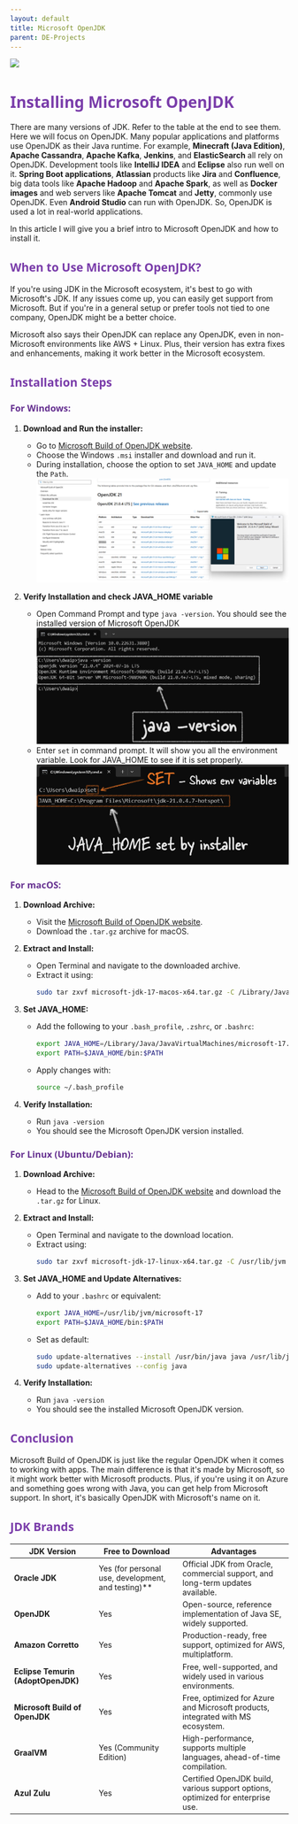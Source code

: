 ```yaml
---
layout: default
title: Microsoft OpenJDK
parent: DE-Projects
---
```


![](images/2024-08-14-14-54-10.png)

# <span style="color: #7A3DAA; font-family: Segoe UI, sans-serif;">Installing Microsoft OpenJDK</span>

There are many versions of JDK. Refer to the table at the end to see them. Here we will focus on OpenJDK. Many popular applications and platforms use OpenJDK as their Java runtime. For example, **Minecraft (Java Edition)**, **Apache Cassandra**, **Apache Kafka**, **Jenkins**, and **ElasticSearch** all rely on OpenJDK. Development tools like **IntelliJ IDEA** and **Eclipse** also run well on it. **Spring Boot applications**, **Atlassian** products like **Jira** and **Confluence**, big data tools like **Apache Hadoop** and **Apache Spark**, as well as **Docker images** and web servers like **Apache Tomcat** and **Jetty**, commonly use OpenJDK. Even **Android Studio** can run with OpenJDK. So, OpenJDK is used a lot in  real-world applications.

In this article I will give you a brief intro to Microsoft OpenJDK and how to install it.

## <span style="color: #7A3DAA; font-family: Segoe UI, sans-serif;">When to Use Microsoft OpenJDK?</span>

If you're using JDK in the Microsoft ecosystem, it's best to go with Microsoft's JDK. If any issues come up, you can easily get support from Microsoft. But if you're in a general setup or prefer tools not tied to one company, OpenJDK might be a better choice.

Microsoft also says their OpenJDK can replace any OpenJDK, even in non-Microsoft environments like AWS + Linux. Plus, their version has extra fixes and enhancements, making it work better in the Microsoft ecosystem.

## <span style="color: #7A3DAA; font-family: Segoe UI, sans-serif;">Installation Steps</span>

### <span style="color: #653090; font-family: Segoe UI, sans-serif;">For Windows:</span>

1. **Download and Run the installer:**
   - Go to [Microsoft Build of OpenJDK website](https://learn.microsoft.com/en-us/java/openjdk/download).
   - Choose the Windows `.msi` installer and download and run it.
   - During installation, choose the option to set `JAVA_HOME` and update the `Path`.
    ![](images/2024-08-14-13-39-23.png)

2. **Verify Installation and check JAVA_HOME variable**
   - Open Command Prompt and type `java -version`. You should see the installed version of Microsoft OpenJDK
    ![alt text](images/2024-08-14-13-43-01.png)
    - Enter `set` in command prompt. It will show you all the environment variable. Look for JAVA_HOME to see if it is set properly.
    ![](images/2024-08-14-13-48-56.png)

### <span style="color: #653090; font-family: Segoe UI, sans-serif;">For macOS:</span>

1. **Download Archive:**
   - Visit the [Microsoft Build of OpenJDK website](https://learn.microsoft.com/en-us/java/openjdk/download).
   - Download the `.tar.gz` archive for macOS.

2. **Extract and Install:**
   - Open Terminal and navigate to the downloaded archive.
   - Extract it using:
     ```bash
     sudo tar zxvf microsoft-jdk-17-macos-x64.tar.gz -C /Library/Java/JavaVirtualMachines/
     ```

3. **Set JAVA_HOME:**
   - Add the following to your `.bash_profile`, `.zshrc`, or `.bashrc`:
     ```bash
     export JAVA_HOME=/Library/Java/JavaVirtualMachines/microsoft-17.jdk/Contents/Home
     export PATH=$JAVA_HOME/bin:$PATH
     ```
   - Apply changes with:
     ```bash
     source ~/.bash_profile
     ```

4. **Verify Installation:**
   - Run `java -version`
   - You should see the Microsoft OpenJDK version installed.

### <span style="color: #653090; font-family: Segoe UI, sans-serif;">For Linux (Ubuntu/Debian):</span>

1. **Download Archive:**
   - Head to the [Microsoft Build of OpenJDK website](https://learn.microsoft.com/en-us/java/openjdk/download) and download the `.tar.gz` for Linux.

2. **Extract and Install:**
   - Open Terminal and navigate to the download location.
   - Extract using:
     ```bash
     sudo tar zxvf microsoft-jdk-17-linux-x64.tar.gz -C /usr/lib/jvm
     ```

3. **Set JAVA_HOME and Update Alternatives:**
   - Add to your `.bashrc` or equivalent:
     ```bash
     export JAVA_HOME=/usr/lib/jvm/microsoft-17
     export PATH=$JAVA_HOME/bin:$PATH
     ```
   - Set as default:
     ```bash
     sudo update-alternatives --install /usr/bin/java java /usr/lib/jvm/microsoft-17/bin/java 1
     sudo update-alternatives --config java
     ```

4. **Verify Installation:**
   - Run `java -version`
   - You should see the installed Microsoft OpenJDK version.

## <span style="color: #7A3DAA; font-family: Segoe UI, sans-serif;">Conclusion</span>

Microsoft Build of OpenJDK is just like the regular OpenJDK when it comes to working with apps. The main difference is that it's made by Microsoft, so it might work better with Microsoft products. Plus, if you're using it on Azure and something goes wrong with Java, you can get help from Microsoft support. In short, it's basically OpenJDK with Microsoft's name on it.

## <span style="color: #7A3DAA; font-family: Segoe UI, sans-serif;">JDK Brands</span>

| **JDK Version**                  | **Free to Download** | **Advantages**                                                                 |
|----------------------------------|----------------------|--------------------------------------------------------------------------------|
| **Oracle JDK**                   | Yes (for personal use, development, and testing)** | Official JDK from Oracle, commercial support, and long-term updates available. |
| **OpenJDK**                      | Yes                  | Open-source, reference implementation of Java SE, widely supported.            |
| **Amazon Corretto**              | Yes                  | Production-ready, free support, optimized for AWS, multiplatform.              |
| **Eclipse Temurin (AdoptOpenJDK)** | Yes                 | Free, well-supported, and widely used in various environments.                 |
| **Microsoft Build of OpenJDK**   | Yes                  | Free, optimized for Azure and Microsoft products, integrated with MS ecosystem.|
| **GraalVM**                      | Yes (Community Edition) | High-performance, supports multiple languages, ahead-of-time compilation.      |
| **Azul Zulu**                    | Yes                  | Certified OpenJDK build, various support options, optimized for enterprise use. |
